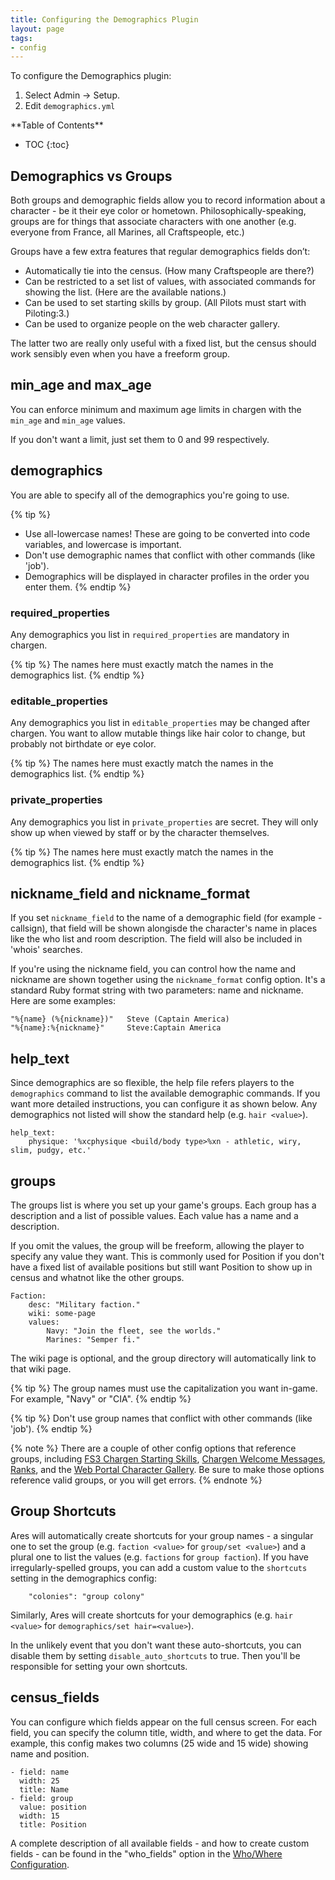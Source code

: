 ```yaml
---
title: Configuring the Demographics Plugin
layout: page
tags:
- config
---
```


To configure the Demographics plugin:

1. Select Admin -> Setup.
2. Edit `demographics.yml`

<div id="inline_toc" markdown="1">
**Table of Contents**

* TOC
{:toc}
</div>

## Demographics vs Groups

Both groups and demographic fields allow you to record information about a character - be it their eye color or hometown. Philosophically-speaking, groups are for things that associate characters with one another (e.g. everyone from France, all Marines, all Craftspeople, etc.)

Groups have a few extra features that regular demographics fields don’t:

* Automatically tie into the census. (How many Craftspeople are there?)
* Can be restricted to a set list of values, with associated commands for showing the list. (Here are the available nations.)
* Can be used to set starting skills by group. (All Pilots must start with Piloting:3.)
* Can be used to organize people on the web character gallery.

The latter two are really only useful with a fixed list, but the census should work sensibly even when you have a freeform group.

## min_age and max_age

You can enforce minimum and maximum age limits in chargen with the `min_age` and `min_age` values.

If you don't want a limit, just set them to 0 and 99 respectively.

## demographics

You are able to specify all of the demographics you're going to use.  

{% tip %} 
* Use all-lowercase names!  These are going to be converted into code variables, and lowercase is important.
* Don't use demographic names that conflict with other commands (like 'job').
* Demographics will be displayed in character profiles in the order you enter them.
{% endtip %}
 
### required_properties

Any demographics you list in `required_properties` are mandatory in chargen.  

{% tip %} 
The names here must exactly match the names in the demographics list.
{% endtip %}

### editable_properties

Any demographics you list in `editable_properties` may be changed after chargen.  You want to allow mutable things like hair color to change, but probably not birthdate or eye color.

{% tip %} 
The names here must exactly match the names in the demographics list.
{% endtip %}

### private_properties

Any demographics you list in `private_properties` are secret.  They will only show up when viewed by staff or by the character themselves.

{% tip %} 
The names here must exactly match the names in the demographics list.
{% endtip %}


## nickname_field and nickname_format

If you set `nickname_field` to the name of a demographic field (for example - callsign), that field will be shown alongisde the character's name in places like the who list and room description.  The field will also be included in 'whois' searches.

If you're using the nickname field, you can control how the name and nickname are shown together using the `nickname_format` config option.  It's a standard Ruby format string with two parameters: name and nickname.  Here are some examples:

    "%{name} (%{nickname})"   Steve (Captain America)
    "%{name}:%{nickname}"     Steve:Captain America

## help_text

Since demographics are so flexible, the help file refers players to the `demographics` command to list the available demographic commands.  If you want more detailed instructions, you can configure it as shown below.  Any demographics not listed will show the standard help (e.g. `hair <value>`).

    help_text:
        physique: '%xcphysique <build/body type>%xn - athletic, wiry, slim, pudgy, etc.'

## groups

The groups list is where you set up your game's groups.  Each group has a description and a list of possible values.  Each value has a name and a description.

If you omit the values, the group will be freeform, allowing the player to specify any value they want.  This is commonly used for Position if you don't have a fixed list of available positions but still want Position to show up in census and whatnot like the other groups.

    Faction:
        desc: "Military faction."
        wiki: some-page
        values:
            Navy: "Join the fleet, see the worlds."
            Marines: "Semper fi."

The wiki page is optional, and the group directory will automatically link to that wiki page.

{% tip %} 
The group names must use the capitalization you want in-game.  For example, \"Navy\" or \"CIA\".
{% endtip %}

{% tip %} 
Don't use group names that conflict with other commands (like 'job').
{% endtip %}


{% note %} 
There are a couple of other config options that reference groups, including [FS3 Chargen Starting Skills](/tutorials/config/fs3skills_chargen.html#starting_skills), [Chargen Welcome Messages](/tutorials/config/chargen.html#messages), [Ranks](/tutorials/config/ranks.html#rank_group), and the [Web Portal Character Gallery](/tutorials/config/website.html#character_gallery_group-and-character_gallery_subgroup).  Be sure to make those options reference valid groups, or you will get errors.
{% endnote %}

## Group Shortcuts

Ares will automatically create shortcuts for your group names - a singular one to set the group (e.g. `faction <value>` for `group/set <value>`) and a plural one to list the values (e.g. `factions` for `group faction`).  If you have irregularly-spelled groups, you can add a custom value to the `shortcuts` setting in the demographics config:

        "colonies": "group colony"

Similarly, Ares will create shortcuts for your demographics (e.g. `hair <value>` for `demographics/set hair=<value>`).

In the unlikely event that you don't want these auto-shortcuts, you can disable them by setting `disable_auto_shortcuts` to true.  Then you'll be responsible for setting your own shortcuts.  

## census_fields

You can configure which fields appear on the full census screen.  For each field, you can specify the column title, width, and where to get the data.  For example, this config makes two columns (25 wide and 15 wide) showing name and position.

    - field: name
      width: 25
      title: Name
    - field: group
      value: position
      width: 15
      title: Position

A complete description of all available fields - and how to create custom fields - can be found in the "who_fields" option in the [Who/Where Configuration](/tutorials/config/who.html).